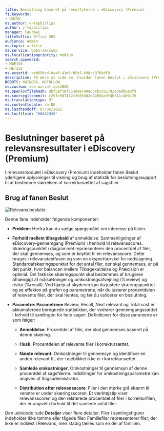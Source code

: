 ```yaml
---
title: Beslutning baseret på resultaterne i eDiscovery (Premium)
f1.keywords:
- NOCSH
ms.author: v-tophillips
author: v-tophillips
manager: laurawi
titleSuffix: Office 365
audience: Admin
ms.topic: article
ms.service: O365-seccomp
ms.localizationpriority: medium
search.appverid:
- MOE150
- MET150
ms.assetid: aed65bcd-0a4f-43e9-b5e5-b98cc376bdf8
description: Få mere at vide om, hvordan fanen Beslut i eDiscovery (Premium) indeholder data, der kan hjælpe dig med at bestemme den korrekte størrelse af korrektursættet af sagsfiler.
ROBOTS: NOINDEX, NOFOLLOW
ms.custom: seo-marvel-apr2020
ms.openlocfilehash: abf5ef38f253a99709ad3cb3c02793e36db5e8fd
ms.sourcegitcommit: c29fc9d7477c3985d02d7a956a9f4b311c4d9c76
ms.translationtype: MT
ms.contentlocale: da-DK
ms.lasthandoff: 07/06/2022
ms.locfileid: "66642036"
---
```

# <a name="decisions-based-on-relevance-results-in-ediscovery-premium"></a>Beslutninger baseret på relevansresultater i eDiscovery (Premium)
  
I relevansmodulet i eDiscovery (Premium) indeholder fanen Beslut yderligere oplysninger til visning og brug af statistik for beslutningssupport til at bestemme størrelsen af korrektursættet af sagsfiler.
  
## <a name="using-the-decide-tab"></a>Brug af fanen Beslut

![Relevans beslutte.](../media/f32fed89-f3b5-404a-90c7-ea25d2eb58a9.png)
  
Denne fane indeholder følgende komponenter:
  
- **Problem**: Herfra kan du vælge spørgsmålet om interesse på listen.

- **Forhold mellem tilbagekald** af anmeldelse: Sammenligninger af eDiscovery-gennemgang (Premium) i henhold til relevansscores. Skæringspunktet i diagrammet repræsenterer den procentdel af filer, der skal gennemses, og som er knyttet til en relevansscore. Dette bruges i relevanstestfasen og som en eksporttærskel for nedslagning. Standardafskæringspunktet for det antal filer, der skal gennemses, er på det punkt, hvor balancen mellem Tilbagekaldelse og Præcision er optimal. Det faktiske skæringspunkt skal bestemmes af brugeren afhængigt af målsætninger og omkostningsafvejning (%review) og risiko (%recall). Ved hjælp af skyderen kan du justere skæringspunktet og se effekten på grafen og parametrene, når du justerer procentdelen af relevante filer, der skal hentes, og før du validerer en beslutning.

- **Parametre: Parametrene** Review, Recall, Next relevant og Total cost er akkumulerede beregnede statistikker, der vedrører gennemgangssættet i forhold til samlingen for hele sagen. Definitioner for disse parametre er som følger:

  - **Anmeldelse**: Procentdel af filer, der skal gennemses baseret på denne skæring.

  - **Husk**: Procentdelen af relevante filer i korrektursættet.

  - **Næste relevant**: Omkostninger til gennemsyn og identificer en anden relevant fil, der i øjeblikket ikke er i korrektursættet.

  - **Samlede omkostninger**: Omkostninger til gennemsyn af denne procentdel af sagsfilerne. Indstillinger for omkostningsparametre kan angives af Sagsadministrator.

  - **Distribution efter relevansscore**: Filer i den mørke grå skærm til venstre er under skæringsscoren. Et værktøjstip viser relevansscoren og den relaterede procentdel af filer i korrekturfilen, der er angivet i forhold til det samlede antal filer.

Den udvidede rude **Detaljer** viser flere detaljer. Filer i samlingsfigurer indeholder ikke tomme eller tågede filer. Familiefiler repræsenterer filer, der ikke er indlæst i Relevans, men stadig tælles som en del af familien.
